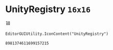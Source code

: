 # UnityRegistry `16x16`
<img src="/img/UnityRegistry.png" width=16 height=16>

``` CSharp
EditorGUIUtility.IconContent("UnityRegistry")
```
```
8981374611699157215
```
